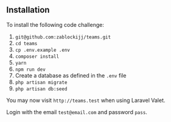 ## Installation

To install the following code challenge:

1. `git@github.com:zablockijj/teams.git`
2. `cd teams`
3. `cp .env.example .env`
4. `composer install`
5. `yarn`
6. `npm run dev`
7. Create a database as defined in the `.env` file
8. `php artisan migrate`
9. `php artisan db:seed`

You may now visit `http://teams.test` when using Laravel Valet.

Login with the email `test@email.com` and password `pass`.